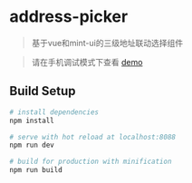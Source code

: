 # address-picker

> 基于vue和mint-ui的三级地址联动选择组件

> 请在手机调试模式下查看 [demo](http://fontend.com/demo/address-picker/)

## Build Setup

``` bash
# install dependencies
npm install

# serve with hot reload at localhost:8088
npm run dev

# build for production with minification
npm run build

